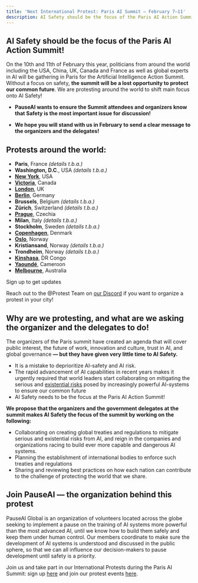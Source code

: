 ```yaml
---
title: 'Next International Protest: Paris AI Summit — February 7–11'
description: AI Safety should be the focus of the Paris AI Action Summit!
---
```


<script>
    import LumaSignup from '$lib/components/LumaSignup.svelte'
</script>

## AI Safety should be the focus of the Paris AI Action Summit!

On the 10th and 11th of February this year, politicians from around the world including the USA, China, UK, Canada and France as well as global experts in AI will be gathering in Paris for the Artificial Intelligence Action Summit. Without a focus on safety, **the summit will be a lost opportunity to protect our common future**. We are protesting around the world to shift main focus onto AI Safety!

- **PauseAI wants to ensure the Summit attendees and organizers know that Safety is the most important issue for discussion\!**

- **We hope you will stand with us in February to send a clear message to the organizers and the delegates!**

## Protests around the world:

- **Paris**, France _(details t.b.a.)_
- **Washington, D.C**., USA _(details t.b.a.)_
- [**New York**](https://lu.ma/user/pauseainyc), USA
- [**Victoria**](https://lu.ma/azbyo7ik), Canada
- [**London**](https://lu.ma/0h69asxw), UK
- [**Berlin**](https://lu.ma/7sjdot1d), Germany
- **Brussels**, Belgium _(details t.b.a.)_
- **Zürich**, Switzerland _(details t.b.a.)_
- [**Prague**](https://lu.ma/6t4fmgw0), Czechia
- **Milan**, Italy _(details t.b.a.)_
- **Stockholm**, Sweden _(details t.b.a.)_
- [**Copenhagen**](https://fb.me/e/6kJob0cvU), Denmark
- [**Oslo**](https://lu.ma/iazbqzr1), Norway
- **Kristiansand**, Norway _(details t.b.a.)_
- **Trondheim**, Norway _(details t.b.a.)_
- [**Kinshasa**](https://lu.ma/9l5fif4e), DR Congo
- [**Yaoundé**](https://lu.ma/9fizamwx), Cameroon
- [**Melbourne**](https://lu.ma/hnzqf46d), Australia

<LumaSignup eventId="evt-OEM90n9MAvb8JTx">
    Sign up to get updates
</LumaSignup>

Reach out to the @Protest Team on [our Discord](https://discord.gg/9MN5yhNR3K) if you want to organize a protest in your city!

<!--And sign up to this event for updates! (waiting for the global Luma if we create that)-->

## Why are we protesting, and what are we asking the organizer and the delegates to do!

The organizers of the Paris summit have created an agenda that will cover public interest, the future of work, innovation and culture, trust in AI, and global governance **— but they have given very little time to AI Safety.**

- It is a mistake to deprioritize AI-safety and AI risk.
- The rapid advancement of AI capabilities in recent years makes it urgently required that world leaders start collaborating on mitigating the serious and [existential risks](https://www.safe.ai/work/statement-on-ai-risk) posed by increasingly powerful AI-systems to ensure our common future
- AI Safety needs to be the focus at the Paris AI Action Summit!

**We propose that the organizers and the government delegates at the summit makes AI Safety the focus of the summit by working on the following:**

- Collaborating on creating global treaties and regulations to mitigate serious and existential risks from AI, and reign in the companies and organizations racing to build ever more capable and dangerous AI systems.
- Planning the establishment of international bodies to enforce such treaties and regulations
- Sharing and reviewing best practices on how each nation can contribute to the challenge of protecting the world that we share.

## Join PauseAI — the organization behind this protest

PauseAI Global is an organization of volunteers located across the globe seeking to implement a pause on the training of
AI systems more powerful than the most advanced AI, until we know how to build them safely and keep them under human control.
Our members coordinate to make sure the development of AI systems is understood and discussed in the public sphere, so that we can all influence our decision-makers to pause development until safety is a priority.

Join us and take part in our International Protests during the Paris AI Summit: sign up [here](https://pauseai.info/join) and join our protest events [here](https://lu.ma/PauseAI).
